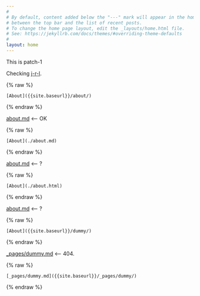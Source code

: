 ```yaml
---
#
# By default, content added below the "---" mark will appear in the home page
# between the top bar and the list of recent posts.
# To change the home page layout, edit the _layouts/home.html file.
# See: https://jekyllrb.com/docs/themes/#overriding-theme-defaults
#
layout: home
---
```


This is patch-1

Checking [j-r-l](https://github.com/benbalter/jekyll-relative-links).

{% raw %}
```
[About]({{site.baseurl}}/about/)
```
{% endraw %}

[about.md]({{site.baseurl}}/about/) <-- OK

{% raw %}
```
[About](./about.md)
```
{% endraw %}

[about.md](./about.md) <-- ?

{% raw %}
```
[About](./about.html)
```
{% endraw %}

[about.md](./about.html) <-- ?

{% raw %}
```
[About]({{site.baseurl}}/dummy/)
```
{% endraw %}

[_pages/dummy.md]({{site.baseurl}}/dummy/) <-- 404.

{% raw %}
```
[_pages/dummy.md]({{site.baseurl}}/_pages/dummy/)
```
{% endraw %}
